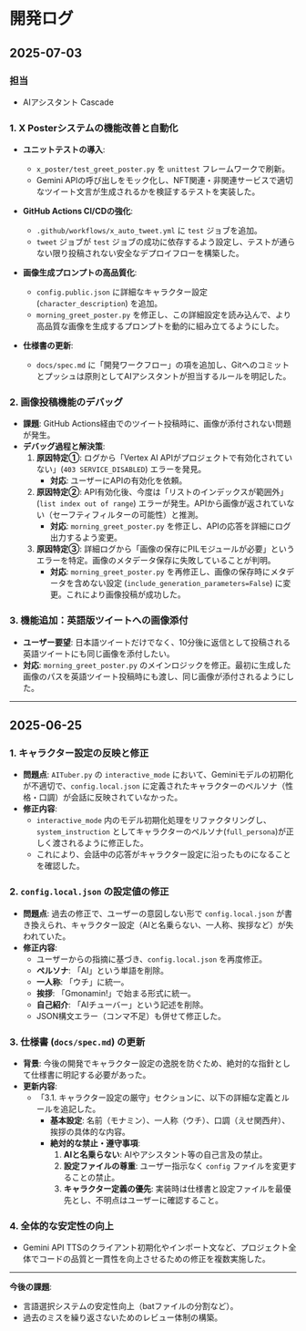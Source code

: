 # 開発ログ

## 2025-07-03

### 担当
- AIアシスタント Cascade

### 1. X Posterシステムの機能改善と自動化

- **ユニットテストの導入**:
  - `x_poster/test_greet_poster.py` を `unittest` フレームワークで刷新。
  - Gemini APIの呼び出しをモック化し、NFT関連・非関連サービスで適切なツイート文言が生成されるかを検証するテストを実装した。

- **GitHub Actions CI/CDの強化**:
  - `.github/workflows/x_auto_tweet.yml` に `test` ジョブを追加。
  - `tweet` ジョブが `test` ジョブの成功に依存するよう設定し、テストが通らない限り投稿されない安全なデプロイフローを構築した。

- **画像生成プロンプトの高品質化**:
  - `config.public.json` に詳細なキャラクター設定 (`character_description`) を追加。
  - `morning_greet_poster.py` を修正し、この詳細設定を読み込んで、より高品質な画像を生成するプロンプトを動的に組み立てるようにした。

- **仕様書の更新**:
  - `docs/spec.md` に「開発ワークフロー」の項を追加し、Gitへのコミットとプッシュは原則としてAIアシスタントが担当するルールを明記した。

### 2. 画像投稿機能のデバッグ

- **課題**: GitHub Actions経由でのツイート投稿時に、画像が添付されない問題が発生。
- **デバッグ過程と解決策**:
  1.  **原因特定①**: ログから「Vertex AI APIがプロジェクトで有効化されていない」(`403 SERVICE_DISABLED`) エラーを発見。
      - **対応**: ユーザーにAPIの有効化を依頼。
  2.  **原因特定②**: API有効化後、今度は「リストのインデックスが範囲外」(`list index out of range`) エラーが発生。APIから画像が返されていない（セーフティフィルターの可能性）と推測。
      - **対応**: `morning_greet_poster.py` を修正し、APIの応答を詳細にログ出力するよう変更。
  3.  **原因特定③**: 詳細ログから「画像の保存にPILモジュールが必要」というエラーを特定。画像のメタデータ保存に失敗していることが判明。
      - **対応**: `morning_greet_poster.py` を再修正し、画像の保存時にメタデータを含めない設定 (`include_generation_parameters=False`) に変更。これにより画像投稿が成功した。

### 3. 機能追加：英語版ツイートへの画像添付

- **ユーザー要望**: 日本語ツイートだけでなく、10分後に返信として投稿される英語ツイートにも同じ画像を添付したい。
- **対応**: `morning_greet_poster.py` のメインロジックを修正。最初に生成した画像のパスを英語ツイート投稿時にも渡し、同じ画像が添付されるようにした。

---



## 2025-06-25

### 1. キャラクター設定の反映と修正

- **問題点**: `AITuber.py` の `interactive_mode` において、Geminiモデルの初期化が不適切で、`config.local.json` に定義されたキャラクターのペルソナ（性格・口調）が会話に反映されていなかった。
- **修正内容**:
    - `interactive_mode` 内のモデル初期化処理をリファクタリングし、`system_instruction` としてキャラクターのペルソナ(`full_persona`)が正しく渡されるように修正した。
    - これにより、会話中の応答がキャラクター設定に沿ったものになることを確認した。

### 2. `config.local.json` の設定値の修正

- **問題点**: 過去の修正で、ユーザーの意図しない形で `config.local.json` が書き換えられ、キャラクター設定（AIと名乗らない、一人称、挨拶など）が失われていた。
- **修正内容**:
    - ユーザーからの指摘に基づき、`config.local.json` を再度修正。
    - **ペルソナ**: 「AI」という単語を削除。
    - **一人称**: 「ウチ」に統一。
    - **挨拶**: 「Gmonamin!」で始まる形式に統一。
    - **自己紹介**: 「AIチューバー」という記述を削除。
    - JSON構文エラー（コンマ不足）も併せて修正した。

### 3. 仕様書 (`docs/spec.md`) の更新

- **背景**: 今後の開発でキャラクター設定の逸脱を防ぐため、絶対的な指針として仕様書に明記する必要があった。
- **更新内容**:
    - 「3.1. キャラクター設定の厳守」セクションに、以下の詳細な定義とルールを追記した。
        - **基本設定**: 名前（モナミン）、一人称（ウチ）、口調（えせ関西弁）、挨拶の具体的な内容。
        - **絶対的な禁止・遵守事項**:
            1.  **AIと名乗らない**: AIやアシスタント等の自己言及の禁止。
            2.  **設定ファイルの尊重**: ユーザー指示なく `config` ファイルを変更することの禁止。
            3.  **キャラクター定義の優先**: 実装時は仕様書と設定ファイルを最優先とし、不明点はユーザーに確認すること。

### 4. 全体的な安定性の向上

- Gemini API TTSのクライアント初期化やインポート文など、プロジェクト全体でコードの品質と一貫性を向上させるための修正を複数実施した。

---

**今後の課題**: 
- 言語選択システムの安定性向上（batファイルの分割など）。
- 過去のミスを繰り返さないためのレビュー体制の構築。
